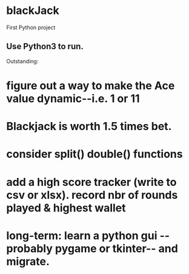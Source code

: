 # blackJack
First Python project

## Use Python3 to run.

Outstanding:
# figure out a way to make the Ace value dynamic--i.e. 1 or 11
# Blackjack is worth 1.5 times bet.
# consider split() double() functions
# add a high score tracker (write to csv or xlsx). record nbr of rounds played & highest wallet

# long-term: learn a python gui --probably pygame or tkinter-- and migrate.
